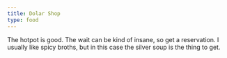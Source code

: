 ```yaml
---
title: Dolar Shop
type: food
---
```

The hotpot is good. The wait can be kind of insane, so get a reservation. I usually like spicy broths, but in this case the silver soup is the thing to get.
